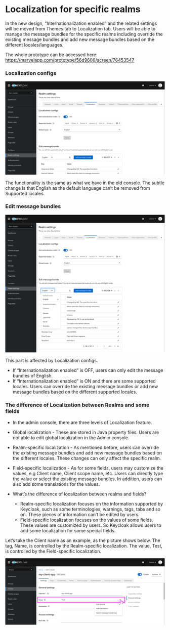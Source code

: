 # Localization for specific realms

In the new design, “Internationalization enabled” and the related settings will be moved from Themes tab to Localization tab. Users will be able to manage the message bundles for the specific realms including override the existing message bundles and add new message bundles based on the different locales/languages.

The whole prototype can be accessed here: https://marvelapp.com/prototype/56d9606/screen/76453547

### Localization configs
![Localization_1](./images/Localization_1.png)

The functionality is the same as what we have in the old console. The subtle change is that English as the default language can’t be removed from Supported locales.

### Edit message bundles
![Localization_2](./images/Localization_2.png)

This part is affected by Localization configs.
* If “Internationalization enabled” is OFF,  users can only edit the message bundles of English.
* If “Internationalization enabled” is ON and there are some supported locales. Users can override the existing message bundles or add new message bundles based on the different supported locales.


### The difference of Localization between Realms and some fields

* In the admin console, there are three levels of Localization feature.
 * Global localization - These are stored in Java property files. Users are not able to edit global localization in the Admin console.
 * Realm-specific localization - As mentioned before, users can override the existing message bundles and add new message bundles based on the different locales. These changes can only affect the specific realm.
 * Field-specific localization - As for some fields, users may customize the values, e.g Client name, Client scope name, etc. Users can directly type the value or select the existing message bundles. In addition, users can also add some translations for the values.

* What’s the difference of localization between realms and fields?
  * Realm-specific localization focuses on the information supported by Keycloak, such as some terminologies, warnings, tags, tabs and so on. These pieces of  information can’t be edited by users.
  * Field-specific localization focuses on the values of some fields. These values are customized by users. So Keycloak allows users to add some localization for some special fields.

 Let’s take the Client name as an example, as the picture shows below.  The tag, Name, is controlled by the Realm-specific localization. The value, Test, is controlled by the Field-specific localization.

![Localization_3](./images/Localization_3.png)
